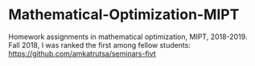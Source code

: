 # Mathematical-Optimization-MIPT
Homework assignments in mathematical optimization, MIPT, 2018-2019.  
Fall 2018, I was ranked the first among fellow students: https://github.com/amkatrutsa/seminars-fivt
